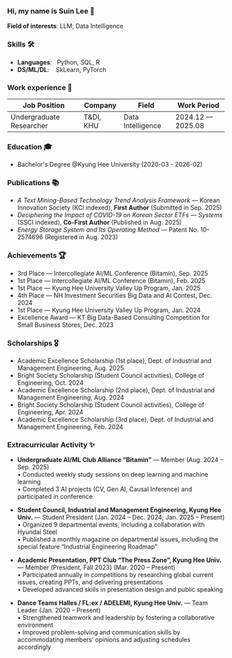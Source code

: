 ### Hi, my name is Suin Lee 👋 

**Field of interests**: LLM, Data Intelligence

### Skills 🛠️
- **Languages**: &nbsp;                         Python, SQL, R
- **DS/ML/DL**:  &nbsp;&nbsp;                  SkLearn, PyTorch

### Work experience 👔
| Job Position                  | Company                    | Field                         | Work Period           |
| ----------------------------- | -------------------------- | ----------------------------- | --------------------- |
|  Undergraduate Researcher     | T&DI, KHU                  | Data Intelligence             | 2024.12 — 2025.08     |

### Education 🎓
- Bachelor's Degree @Kyung Hee University (2020-03 - 2026-02)

### Publications 📚
- *A Text Mining-Based Technology Trend Analysis Framework* — Korean Innovation Society (KCI indexed), **First Author** (Submitted in Sep. 2025)
- *Deciphering the Impact of COVID-19 on Korean Sector ETFs* — *Systems* (SSCI indexed), **Co-First Author** (Published in Aug. 2025)
- *Energy Storage System and Its Operating Method* — Patent No. 10-2574696 (Registered in Aug. 2023)

### Achievements 🏆
- 3rd Place — Intercollegiate AI/ML Conference (Bitamin), Sep. 2025  
- 1st Place — Intercollegiate AI/ML Conference (Bitamin), Feb. 2025  
- 1st Place — Kyung Hee University Valley Up Program, Jan. 2025  
- 4th Place — NH Investment Securities Big Data and AI Contest, Dec. 2024  
- 1st Place — Kyung Hee University Valley Up Program, Jan. 2024  
- Excellence Award — KT Big Data-Based Consulting Competition for Small Business Stores, Dec. 2023  

### Scholarships 🎖
- Academic Excellence Scholarship (1st place), Dept. of Industrial and Management Engineering, Aug. 2025  
- Bright Society Scholarship (Student Council activities), College of Engineering, Oct. 2024  
- Academic Excellence Scholarship (2nd place), Dept. of Industrial and Management Engineering, Aug. 2024  
- Bright Society Scholarship (Student Council activities), College of Engineering, Apr. 2024  
- Academic Excellence Scholarship (3rd place), Dept. of Industrial and Management Engineering, Feb. 2024  

### Extracurricular Activity ✨
- **Undergraduate AI/ML Club Alliance “Bitamin”** — Member (Aug. 2024 – Sep. 2025)  
  • Conducted weekly study sessions on deep learning and machine learning  
  • Completed 3 AI projects (CV, Gen AI, Causal Inference) and participated in conference  

- **Student Council, Industrial and Management Engineering, Kyung Hee Univ.** — Student President (Jan. 2024 – Dec. 2024; Jan. 2025 – Present)  
  • Organized 9 departmental events, including a collaboration with Hyundai Steel  
  • Published a monthly magazine on departmental issues, including the special feature “Industrial Engineering Roadmap”  

- **Academic Presentation, PPT Club “The Press Zone”, Kyung Hee Univ.** — Member (President, Fall 2023) (Mar. 2020 – Present)  
  • Participated annually in competitions by researching global current issues, creating PPTs, and delivering presentations  
  • Developed advanced skills in presentation design and public speaking  

- **Dance Teams Halles / FL:ex / ADELEMI, Kyung Hee Univ.** — Team Leader (Jan. 2020 – Present)  
  • Strengthened teamwork and leadership by fostering a collaborative environment  
  • Improved problem-solving and communication skills by accommodating members’ opinions and adjusting schedules accordingly  
